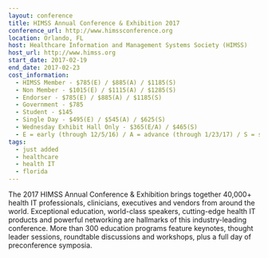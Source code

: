 ```yaml
---
layout: conference
title: HIMSS Annual Conference & Exhibition 2017
conference_url: http://www.himssconference.org
location: Orlando, FL
host: Healthcare Information and Management Systems Society (HIMSS)
host_url: http://www.himss.org
start_date: 2017-02-19
end_date: 2017-02-23
cost_information:
  - HIMSS Member - $785(E) / $885(A) / $1185(S)
  - Non Member - $1015(E) / $1115(A) / $1285(S)
  - Endorser - $785(E) / $885(A) / $1185(S)
  - Government - $785
  - Student - $145
  - Single Day - $495(E) / $545(A) / $625(S)
  - Wednesday Exhibit Hall Only - $365(E/A) / $465(S)
  - E = early (through 12/5/16) / A = advance (through 1/23/17) / S = standard
tags:
  - just added
  - healthcare
  - health IT
  - florida
---
```


The 2017 HIMSS Annual Conference & Exhibition brings together 40,000+ health IT professionals, clinicians, executives and vendors from around the world. Exceptional education, world-class speakers, cutting-edge health IT products and powerful networking are hallmarks of this industry-leading conference. More than 300 education programs feature keynotes, thought leader sessions, roundtable discussions and workshops, plus a full day of preconference symposia.
